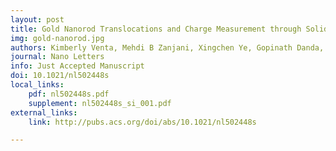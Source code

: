 ```yaml
---
layout: post
title: Gold Nanorod Translocations and Charge Measurement through Solid-State Nanopores
img: gold-nanorod.jpg
authors: Kimberly Venta, Mehdi B Zanjani, Xingchen Ye, Gopinath Danda, Christopher B. Murray, Jennifer R. Lukes, and Marija Drndić
journal: Nano Letters
info: Just Accepted Manuscript
doi: 10.1021/nl502448s
local_links:
    pdf: nl502448s.pdf
    supplement: nl502448s_si_001.pdf
external_links:
    link: http://pubs.acs.org/doi/abs/10.1021/nl502448s

---
```

